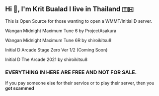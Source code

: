 ## Hi 👋, I'm Krit Bualad I live in Thailand 🇹🇭

This is Open Source for those wanting to open a WMMT/Initial D server.

Wangan Midnight Maximum Tune 6 by ProjectAsakura

Wangan Midnight Maximum Tune 6R by shiroikitsu8

Initial D Arcade Stage Zero Ver 1/2 (Coming Soon)

Initial D The Arcade 2021 by shiroikitsu8

<h3>EVERYTHING IN HERE ARE FREE AND NOT FOR SALE.</h3>
<div>If you pay someone else for their service or to play their server, then you <b>got scammed</b></div>
